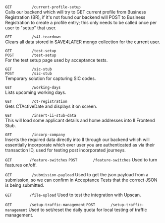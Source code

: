 `GET         /current-profile-setup`  
Calls our backend which will try to GET current profile from Business Registration (BR), if it's not found our backend will POST to Business Registration to create a profile entry; this only needs to be called once per user to "setup" that user.

`GET         /s4l-teardown`  
Clears all data stored in SAVE4LATER mongo collection for the current user.

`GET         /test-setup`  
`POST        /test-setup`  
For the test setup page used by acceptance tests.

`GET         /sic-stub`  
`POST        /sic-stub`  
Temporary solution for capturing SIC codes.

`GET         /working-days`  
Lists upcoming working days.

`GET         /ct-registration`  
Gets CTActiveDate and displays it on screen.

`GET         /insert-ii-stub-data`  
This will load some applicant details and home addresses into II Frontend Stub.

`GET         /incorp-company`         
Inserts the required data directly into II through our backend which will essentially incorporate which ever user you are authenticated as via their transaction ID, used for testing post incorporated journeys.

`GET        /feature-switches`
`POST       /feature-switches`
Used to turn features on/off.

`GET         /submission-payload`
Used to get the json payload from a submission, so we can confirm in Acceptance Tests that the correct JSON is being submitted.

`GET        /file-upload`
Used to test the integration with Upscan.

`GET        /setup-traffic-management`
`POST       /setup-traffic-management`
Used to set/reset the daily quota for local testing of traffic management.
